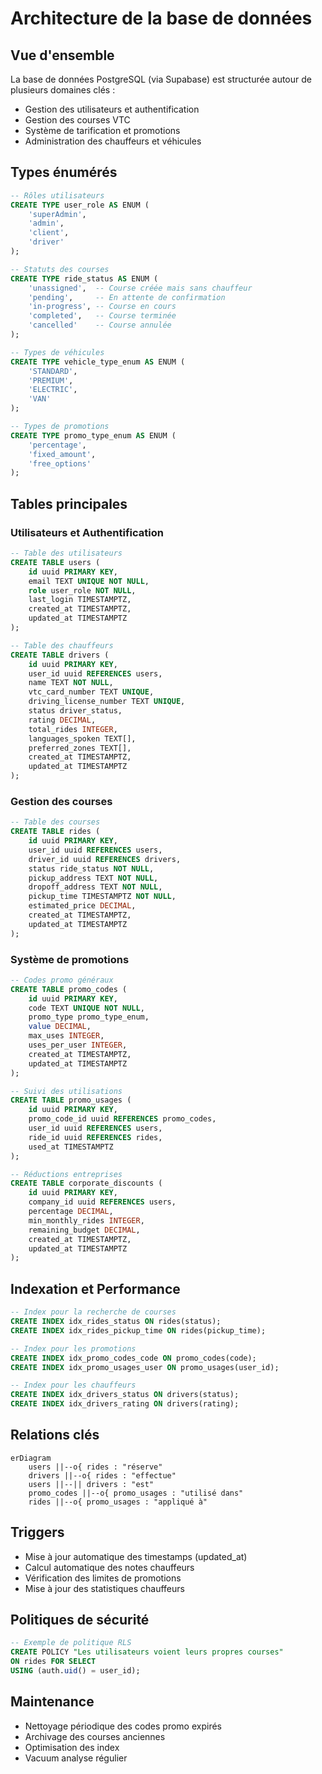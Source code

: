 # Architecture de la base de données

## Vue d'ensemble

La base de données PostgreSQL (via Supabase) est structurée autour de plusieurs domaines clés :
- Gestion des utilisateurs et authentification
- Gestion des courses VTC
- Système de tarification et promotions
- Administration des chauffeurs et véhicules

## Types énumérés

```sql
-- Rôles utilisateurs
CREATE TYPE user_role AS ENUM (
    'superAdmin',
    'admin',
    'client',
    'driver'
);

-- Statuts des courses
CREATE TYPE ride_status AS ENUM (
    'unassigned',  -- Course créée mais sans chauffeur
    'pending',     -- En attente de confirmation
    'in-progress', -- Course en cours
    'completed',   -- Course terminée
    'cancelled'    -- Course annulée
);

-- Types de véhicules
CREATE TYPE vehicle_type_enum AS ENUM (
    'STANDARD',
    'PREMIUM',
    'ELECTRIC',
    'VAN'
);

-- Types de promotions
CREATE TYPE promo_type_enum AS ENUM (
    'percentage',
    'fixed_amount',
    'free_options'
);
```

## Tables principales

### Utilisateurs et Authentification

```sql
-- Table des utilisateurs
CREATE TABLE users (
    id uuid PRIMARY KEY,
    email TEXT UNIQUE NOT NULL,
    role user_role NOT NULL,
    last_login TIMESTAMPTZ,
    created_at TIMESTAMPTZ,
    updated_at TIMESTAMPTZ
);

-- Table des chauffeurs
CREATE TABLE drivers (
    id uuid PRIMARY KEY,
    user_id uuid REFERENCES users,
    name TEXT NOT NULL,
    vtc_card_number TEXT UNIQUE,
    driving_license_number TEXT UNIQUE,
    status driver_status,
    rating DECIMAL,
    total_rides INTEGER,
    languages_spoken TEXT[],
    preferred_zones TEXT[],
    created_at TIMESTAMPTZ,
    updated_at TIMESTAMPTZ
);
```

### Gestion des courses

```sql
-- Table des courses
CREATE TABLE rides (
    id uuid PRIMARY KEY,
    user_id uuid REFERENCES users,
    driver_id uuid REFERENCES drivers,
    status ride_status NOT NULL,
    pickup_address TEXT NOT NULL,
    dropoff_address TEXT NOT NULL,
    pickup_time TIMESTAMPTZ NOT NULL,
    estimated_price DECIMAL,
    created_at TIMESTAMPTZ,
    updated_at TIMESTAMPTZ
);
```

### Système de promotions

```sql
-- Codes promo généraux
CREATE TABLE promo_codes (
    id uuid PRIMARY KEY,
    code TEXT UNIQUE NOT NULL,
    promo_type promo_type_enum,
    value DECIMAL,
    max_uses INTEGER,
    uses_per_user INTEGER,
    created_at TIMESTAMPTZ,
    updated_at TIMESTAMPTZ
);

-- Suivi des utilisations
CREATE TABLE promo_usages (
    id uuid PRIMARY KEY,
    promo_code_id uuid REFERENCES promo_codes,
    user_id uuid REFERENCES users,
    ride_id uuid REFERENCES rides,
    used_at TIMESTAMPTZ
);

-- Réductions entreprises
CREATE TABLE corporate_discounts (
    id uuid PRIMARY KEY,
    company_id uuid REFERENCES users,
    percentage DECIMAL,
    min_monthly_rides INTEGER,
    remaining_budget DECIMAL,
    created_at TIMESTAMPTZ,
    updated_at TIMESTAMPTZ
);
```

## Indexation et Performance

```sql
-- Index pour la recherche de courses
CREATE INDEX idx_rides_status ON rides(status);
CREATE INDEX idx_rides_pickup_time ON rides(pickup_time);

-- Index pour les promotions
CREATE INDEX idx_promo_codes_code ON promo_codes(code);
CREATE INDEX idx_promo_usages_user ON promo_usages(user_id);

-- Index pour les chauffeurs
CREATE INDEX idx_drivers_status ON drivers(status);
CREATE INDEX idx_drivers_rating ON drivers(rating);
```

## Relations clés

```mermaid
erDiagram
    users ||--o{ rides : "réserve"
    drivers ||--o{ rides : "effectue"
    users ||--|| drivers : "est"
    promo_codes ||--o{ promo_usages : "utilisé dans"
    rides ||--o{ promo_usages : "appliqué à"
```

## Triggers

- Mise à jour automatique des timestamps (updated_at)
- Calcul automatique des notes chauffeurs
- Vérification des limites de promotions
- Mise à jour des statistiques chauffeurs

## Politiques de sécurité

```sql
-- Exemple de politique RLS
CREATE POLICY "Les utilisateurs voient leurs propres courses"
ON rides FOR SELECT
USING (auth.uid() = user_id);
```

## Maintenance

- Nettoyage périodique des codes promo expirés
- Archivage des courses anciennes
- Optimisation des index
- Vacuum analyse régulier
